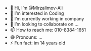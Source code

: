 - 👋 Hi, I’m @Mirzalimov-Ali
- 👀 I’m interested in Coding 
- 🌱 I’m currently working in company
- 💞️ I’m looking to collaborate on ...
- 📫 How to reach me: 010-8384-1651
- 😄 Pronouns: ...
- ⚡ Fun fact: im 14 years old

<!---
Mirzalimov-Ali/Mirzalimov-Ali is a ✨ special ✨ repository because its `README.md` (this file) appears on your GitHub profile.
You can click the Preview link to take a look at your changes.
--->
